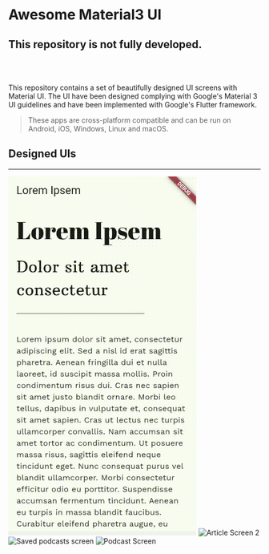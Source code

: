 # Awesome Material3 UI

## This repository is not fully developed.
<br>
<br>

This repository contains a set of beautifully designed UI screens with Material UI. The UI have been designed complying with Google's Material 3 UI guidelines and have been implemented with Google's Flutter framework.

> These apps are cross-platform compatible and can be run on Android, iOS, Windows, Linux and macOS.

## Designed UIs
---
<img src="gifs/article_screen1.gif" alt="Article Screen 1" />   <img src="gifs/article_screen2.gif" alt="Article Screen 2" />   <img src="gifs/saved_podcasts_screen.gif" alt="Saved podcasts screen" />    <img src="gifs/podcast_screen.gif" alt="Podcast Screen" />